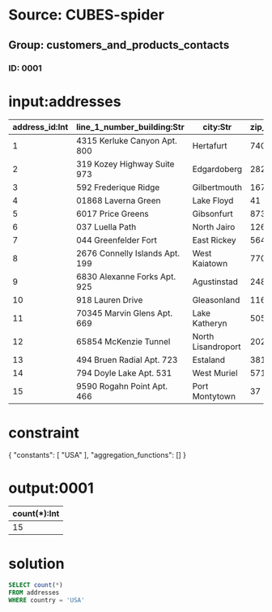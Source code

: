 # Source: CUBES-spider
## Group: customers_and_products_contacts
### ID: 0001

# input:addresses

| address_id:Int | line_1_number_building:Str | city:Str | zip_postcode:Str | state_province_county:Str | country:Str |
|---|---|---|---|---|---|
| 1 | 4315 Kerluke Canyon Apt. 800 | Hertafurt | 740 | Nevada | USA |
| 2 | 319 Kozey Highway Suite 973 | Edgardoberg | 282 | Colorado | USA |
| 3 | 592 Frederique Ridge | Gilbertmouth | 167 | Virginia | USA |
| 4 | 01868 Laverna Green | Lake Floyd | 41 | Oklahoma | USA |
| 5 | 6017 Price Greens | Gibsonfurt | 873 | District of Columbia | USA |
| 6 | 037 Luella Path | North Jairo | 126 | Maryland | USA |
| 7 | 044 Greenfelder Fort | East Rickey | 564 | Louisiana | USA |
| 8 | 2676 Connelly Islands Apt. 199 | West Kaiatown | 770 | Oregon | USA |
| 9 | 6830 Alexanne Forks Apt. 925 | Agustinstad | 248 | Illinois | USA |
| 10 | 918 Lauren Drive | Gleasonland | 116 | Kentucky | USA |
| 11 | 70345 Marvin Glens Apt. 669 | Lake Katheryn | 505 | Kentucky | USA |
| 12 | 65854 McKenzie Tunnel | North Lisandroport | 202 | Maine | USA |
| 13 | 494 Bruen Radial Apt. 723 | Estaland | 381 | Idaho | USA |
| 14 | 794 Doyle Lake Apt. 531 | West Muriel | 571 | Vermont | USA |
| 15 | 9590 Rogahn Point Apt. 466 | Port Montytown | 37 | SouthDakota | USA |

# constraint

{
  "constants": [
    "USA"
  ],
  "aggregation_functions": []
}

# output:0001

| count(*):Int |
|---|
| 15 |

# solution

```sql
SELECT count(*)
FROM addresses
WHERE country = 'USA'
```
